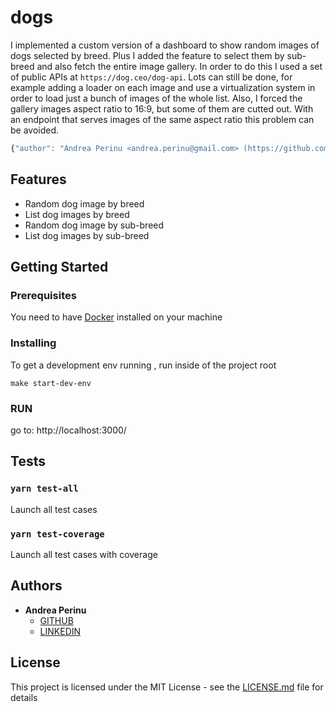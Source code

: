 # dogs

I implemented a custom version of a dashboard to show random images of dogs selected by breed. Plus I added the feature to select them by sub-breed and also fetch the entire image gallery.
In order to do this I used a set of public APIs at `https://dog.ceo/dog-api`.
Lots can still be done, for example adding a loader on each image and use a virtualization system in order to load just a bunch of images of the whole list.
Also, I forced the gallery images aspect ratio to 16:9, but some of them are cutted out. With an endpoint that serves images of the same aspect ratio this problem can be avoided.

```js
{"author": "Andrea Perinu <andrea.perinu@gmail.com> (https://github.com/andreaperinu)"}
```

## Features

- Random dog image by breed
- List dog images by breed
- Random dog image by sub-breed
- List dog images by sub-breed


## Getting Started

### Prerequisites

You need to have [Docker](https://docs.docker.com/docker-for-mac/install/) installed on your machine

### Installing

To get a development env running , run inside of the project root

```
make start-dev-env
```

### RUN

go to: http://localhost:3000/

## Tests

### `yarn test-all`
Launch all test cases

### `yarn test-coverage`
Launch all test cases with coverage


## Authors

- **Andrea Perinu**
  - [GITHUB](https://github.com/andreaperinu)
  - [LINKEDIN](https://www.linkedin.com/in/andrea-perinu-762817b1/)

## License

This project is licensed under the MIT License - see the [LICENSE.md](LICENSE.md) file for details
